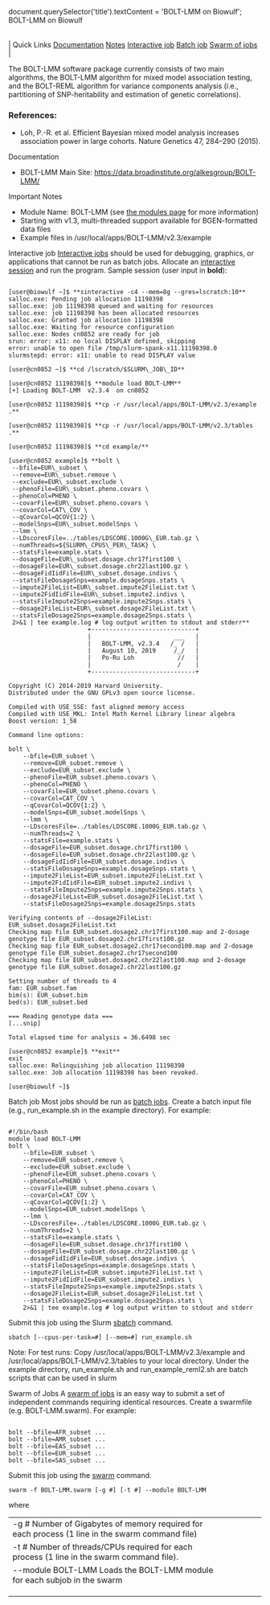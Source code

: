 

document.querySelector('title').textContent = 'BOLT-LMM on Biowulf';
BOLT-LMM on Biowulf


|  |
| --- |
| 
Quick Links
[Documentation](#doc)
[Notes](#notes)
[Interactive job](#int) 
[Batch job](#sbatch) 
[Swarm of jobs](#swarm) 
 |



The BOLT-LMM software package currently consists of two main algorithms, the BOLT-LMM algorithm for mixed model association testing, and the BOLT-REML algorithm for variance components analysis (i.e., partitioning of SNP-heritability and estimation of genetic correlations).



### References:


* Loh, P.-R. et al. Efficient Bayesian mixed model analysis increases association power in large cohorts. Nature Genetics 47, 284–290 (2015).


Documentation
* BOLT-LMM Main Site: <https://data.broadinstitute.org/alkesgroup/BOLT-LMM/>


Important Notes
* Module Name: BOLT-LMM (see [the modules page](/apps/modules.html) for more information)
* Starting with v1.3, multi-threaded support available for BGEN-formatted data files
* Example files in /usr/local/apps/BOLT-LMM/v2.3/example



Interactive job
[Interactive jobs](/docs/userguide.html#int) should be used for debugging, graphics, or applications that cannot be run as batch jobs.
Allocate an [interactive session](/docs/userguide.html#int) and run the program. Sample session (user input in **bold**):



```

[user@biowulf ~]$ **sinteractive -c4 --mem=8g --gres=lscratch:10**
salloc.exe: Pending job allocation 11198398
salloc.exe: job 11198398 queued and waiting for resources
salloc.exe: job 11198398 has been allocated resources
salloc.exe: Granted job allocation 11198398
salloc.exe: Waiting for resource configuration
salloc.exe: Nodes cn0852 are ready for job
srun: error: x11: no local DISPLAY defined, skipping
error: unable to open file /tmp/slurm-spank-x11.11198398.0
slurmstepd: error: x11: unable to read DISPLAY value

[user@cn0852 ~]$ **cd /lscratch/$SLURM\_JOB\_ID**

[user@cn0852 11198398]$ **module load BOLT-LMM**
[+] Loading BOLT-LMM  v2.3.4  on cn0852

[user@cn0852 11198398]$ **cp -r /usr/local/apps/BOLT-LMM/v2.3/example .**

[user@cn0852 11198398]$ **cp -r /usr/local/apps/BOLT-LMM/v2.3/tables .**

[user@cn0852 11198398]$ **cd example/**

[user@cn0852 example]$ **bolt \
 --bfile=EUR\_subset \
 --remove=EUR\_subset.remove \
 --exclude=EUR\_subset.exclude \
 --phenoFile=EUR\_subset.pheno.covars \
 --phenoCol=PHENO \
 --covarFile=EUR\_subset.pheno.covars \
 --covarCol=CAT\_COV \
 --qCovarCol=QCOV{1:2} \
 --modelSnps=EUR\_subset.modelSnps \
 --lmm \
 --LDscoresFile=../tables/LDSCORE.1000G\_EUR.tab.gz \
 --numThreads=${SLURM\_CPUS\_PER\_TASK} \
 --statsFile=example.stats \
 --dosageFile=EUR\_subset.dosage.chr17first100 \
 --dosageFile=EUR\_subset.dosage.chr22last100.gz \
 --dosageFidIidFile=EUR\_subset.dosage.indivs \
 --statsFileDosageSnps=example.dosageSnps.stats \
 --impute2FileList=EUR\_subset.impute2FileList.txt \
 --impute2FidIidFile=EUR\_subset.impute2.indivs \
 --statsFileImpute2Snps=example.impute2Snps.stats \
 --dosage2FileList=EUR\_subset.dosage2FileList.txt \
 --statsFileDosage2Snps=example.dosage2Snps.stats \
 2>&1 | tee example.log # log output written to stdout and stderr**
                      +-----------------------------+
                      |                       ___   |
                      |   BOLT-LMM, v2.3.4   /_ /   |
                      |   August 10, 2019     /_/   |
                      |   Po-Ru Loh            //   |
                      |                        /    |
                      +-----------------------------+

Copyright (C) 2014-2019 Harvard University.
Distributed under the GNU GPLv3 open source license.

Compiled with USE_SSE: fast aligned memory access
Compiled with USE_MKL: Intel Math Kernel Library linear algebra
Boost version: 1_58

Command line options:

bolt \
    --bfile=EUR_subset \
    --remove=EUR_subset.remove \
    --exclude=EUR_subset.exclude \
    --phenoFile=EUR_subset.pheno.covars \
    --phenoCol=PHENO \
    --covarFile=EUR_subset.pheno.covars \
    --covarCol=CAT_COV \
    --qCovarCol=QCOV{1:2} \
    --modelSnps=EUR_subset.modelSnps \
    --lmm \
    --LDscoresFile=../tables/LDSCORE.1000G_EUR.tab.gz \
    --numThreads=2 \
    --statsFile=example.stats \
    --dosageFile=EUR_subset.dosage.chr17first100 \
    --dosageFile=EUR_subset.dosage.chr22last100.gz \
    --dosageFidIidFile=EUR_subset.dosage.indivs \
    --statsFileDosageSnps=example.dosageSnps.stats \
    --impute2FileList=EUR_subset.impute2FileList.txt \
    --impute2FidIidFile=EUR_subset.impute2.indivs \
    --statsFileImpute2Snps=example.impute2Snps.stats \
    --dosage2FileList=EUR_subset.dosage2FileList.txt \
    --statsFileDosage2Snps=example.dosage2Snps.stats

Verifying contents of --dosage2FileList: EUR_subset.dosage2FileList.txt
Checking map file EUR_subset.dosage2.chr17first100.map and 2-dosage genotype file EUR_subset.dosage2.chr17first100.gz
Checking map file EUR_subset.dosage2.chr17second100.map and 2-dosage genotype file EUR_subset.dosage2.chr17second100
Checking map file EUR_subset.dosage2.chr22last100.map and 2-dosage genotype file EUR_subset.dosage2.chr22last100.gz

Setting number of threads to 4
fam: EUR_subset.fam
bim(s): EUR_subset.bim
bed(s): EUR_subset.bed

=== Reading genotype data ===
[...snip]

Total elapsed time for analysis = 36.6498 sec

[user@cn0852 example]$ **exit**
exit
salloc.exe: Relinquishing job allocation 11198398
salloc.exe: Job allocation 11198398 has been revoked.

[user@biowulf ~]$

```


Batch job
Most jobs should be run as [batch jobs](/docs/userguide.html#submit).
Create a batch input file (e.g., run\_example.sh in the example directory). For example:



```

#!/bin/bash
module load BOLT-LMM
bolt \
    --bfile=EUR_subset \
    --remove=EUR_subset.remove \
    --exclude=EUR_subset.exclude \
    --phenoFile=EUR_subset.pheno.covars \
    --phenoCol=PHENO \
    --covarFile=EUR_subset.pheno.covars \
    --covarCol=CAT_COV \
    --qCovarCol=QCOV{1:2} \
    --modelSnps=EUR_subset.modelSnps \
    --lmm \
    --LDscoresFile=../tables/LDSCORE.1000G_EUR.tab.gz \
    --numThreads=2 \
    --statsFile=example.stats \
    --dosageFile=EUR_subset.dosage.chr17first100 \
    --dosageFile=EUR_subset.dosage.chr22last100.gz \
    --dosageFidIidFile=EUR_subset.dosage.indivs \
    --statsFileDosageSnps=example.dosageSnps.stats \
    --impute2FileList=EUR_subset.impute2FileList.txt \
    --impute2FidIidFile=EUR_subset.impute2.indivs \
    --statsFileImpute2Snps=example.impute2Snps.stats \
    --dosage2FileList=EUR_subset.dosage2FileList.txt \
    --statsFileDosage2Snps=example.dosage2Snps.stats \
    2>&1 | tee example.log # log output written to stdout and stderr

```

Submit this job using the Slurm [sbatch](/docs/userguide.html) command.



```
sbatch [--cpus-per-task=#] [--mem=#] run_example.sh
```

Note: For test runs: Copy /usr/local/apps/BOLT-LMM/v2.3/example and /usr/local/apps/BOLT-LMM/v2.3/tables to your local directory. Under the example directory, run\_example.sh and run\_example\_reml2.sh are batch scripts that can be used in slurm 


Swarm of Jobs 
A [swarm of jobs](/apps/swarm.html) is an easy way to submit a set of independent commands requiring identical resources.
Create a swarmfile (e.g. BOLT-LMM.swarm). For example:



```

bolt --bfile=AFR_subset ...
bolt --bfile=AMR_subset ...
bolt --bfile=EAS_subset ...
bolt --bfile=EUR_subset ...
bolt --bfile=SAS_subset ...

```

Submit this job using the [swarm](/apps/swarm.html) command.



```
swarm -f BOLT-LMM.swarm [-g #] [-t #] --module BOLT-LMM
```

where


|  |  |  |  |  |  |
| --- | --- | --- | --- | --- | --- |
| -g #  Number of Gigabytes of memory required for each process (1 line in the swarm command file)
 | -t #  Number of threads/CPUs required for each process (1 line in the swarm command file).
 | --module BOLT-LMM  Loads the BOLT-LMM module for each subjob in the swarm 
 | |
 | |
 | |









